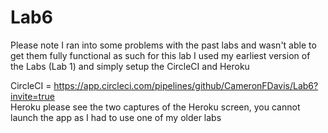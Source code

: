 # Lab6

Please note I ran into some problems with the past labs and wasn't able to get them fully functional as such for this lab I used my earliest version of the Labs (Lab 1) and simply setup the CircleCI and Heroku
 
CircleCI = https://app.circleci.com/pipelines/github/CameronFDavis/Lab6?invite=true \
Heroku please see the two captures of the Heroku screen, you cannot launch the app as I had to use one of my older labs
